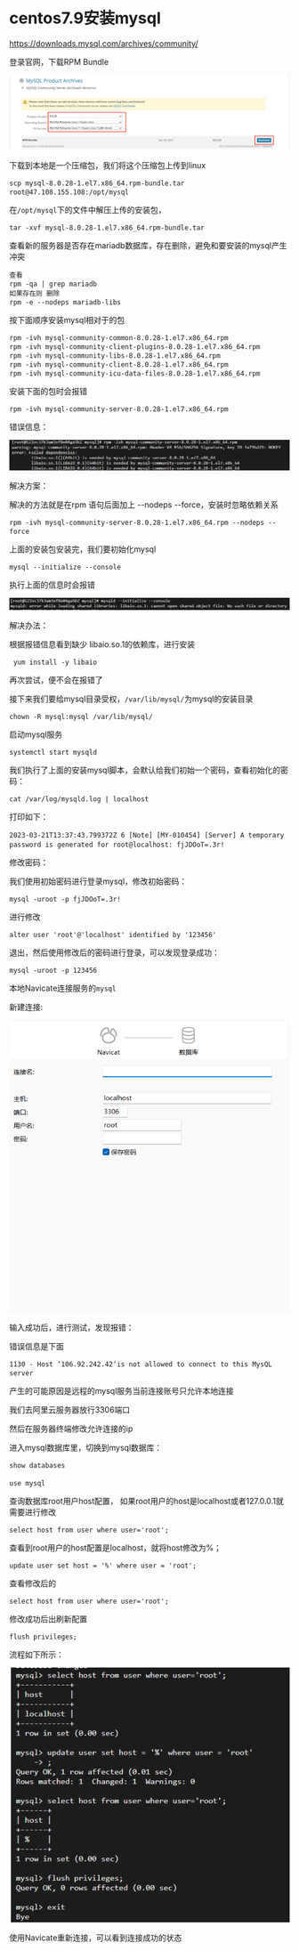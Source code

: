 # centos7.9安装mysql

https://downloads.mysql.com/archives/community/

登录官网，下载RPM Bundle

![image-20230321220804429](./images/image-20230321220804429.png) 

下载到本地是一个压缩包，我们将这个压缩包上传到linux

```
scp mysql-8.0.28-1.el7.x86_64.rpm-bundle.tar root@47.108.155.108:/opt/mysql
```

在`/opt/mysql`下的文件中解压上传的安装包，

```
tar -xvf mysql-8.0.28-1.el7.x86_64.rpm-bundle.tar
```

查看新的服务器是否存在mariadb数据库，存在删除，避免和要安装的mysql产生冲突

```
查看
rpm -qa | grep mariadb
如果存在则 删除
rpm -e --nodeps mariadb-libs
```

按下面顺序安装mysql相对于的包

```shell
rpm -ivh mysql-community-common-8.0.28-1.el7.x86_64.rpm 
rpm -ivh mysql-community-client-plugins-8.0.28-1.el7.x86_64.rpm 
rpm -ivh mysql-community-libs-8.0.28-1.el7.x86_64.rpm 
rpm -ivh mysql-community-client-8.0.28-1.el7.x86_64.rpm 
rpm -ivh mysql-community-icu-data-files-8.0.28-1.el7.x86_64.rpm
```

安装下面的包时会报错

```shell
rpm -ivh mysql-community-server-8.0.28-1.el7.x86_64.rpm 
```

错误信息：

![image-20230321221415683](./images/image-20230321221415683.png)

解决方案：

解决的方法就是在rpm 语句后面加上 --nodeps --force，安装时忽略依赖关系

```shell
rpm -ivh mysql-community-server-8.0.28-1.el7.x86_64.rpm --nodeps --force
```

上面的安装包安装完，我们要初始化mysql

```shell
mysql --initialize --console
```

执行上面的信息时会报错

![image-20230321221651222](./images/image-20230321221651222.png)

解决办法：

根据报错信息看到缺少 libaio.so.1的依赖库，进行安装

```shell
 yum install -y libaio
```

再次尝试，便不会在报错了

接下来我们要给mysql目录受权，`/var/lib/mysql/`为mysql的安装目录

```shell
chown -R mysql:mysql /var/lib/mysql/
```

启动mysql服务

```shell
systemctl start mysqld
```

我们执行了上面的安装mysql脚本，会默认给我们初始一个密码，查看初始化的密码：

```shell
cat /var/log/mysqld.log | localhost
```

打印如下：

`2023-03-21T13:37:43.799372Z 6 [Note] [MY-010454] [Server] A temporary password is generated for root@localhost: fjJDOoT=.3r!`

修改密码：

我们使用初始密码进行登录mysql，修改初始密码：

```
mysql -uroot -p fjJDOoT=.3r!
```

进行修改

```mysql
alter user 'root'@'localhost' identified by '123456'
```

退出，然后使用修改后的密码进行登录，可以发现登录成功：

```shell
mysql -uroot -p 123456
```



本地Navicate连接服务的`mysql`

新建连接:

![image-20230321222843073](./images/image-20230321222843073.png) 

输入成功后，进行测试，发现报错：

错误信息是下面

```
1130 - Host ‘106.92.242.42‘is not allowed to connect to this MysQL server
```

产生的可能原因是远程的mysql服务当前连接账号只允许本地连接

我们去阿里云服务器放行3306端口

然后在服务器终端修改允许连接的ip

进入mysql数据库里，切换到mysql数据库：

```mysql
show databases

use mysql
```

查询数据库root用户host配置， 如果root用户的host是localhost或者127.0.0.1就需要进行修改

```mysql
select host from user where user='root';
```

查看到root用户的host配置是localhost，就将host修改为%；

```mysql
update user set host = '%' where user = 'root';
```

查看修改后的

```mysql
select host from user where user='root';
```

修改成功后出刷新配置

```mysql
flush privileges;
```

流程如下所示：

![image-20230321223426459](./images/image-20230321223426459.png) 

使用Navicate重新连接，可以看到连接成功的状态

